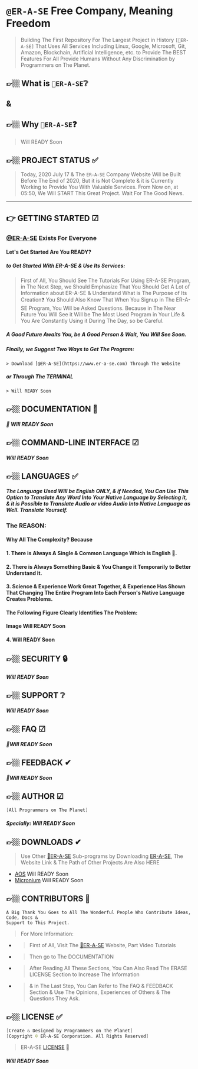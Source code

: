 # `@ER-A-SE` Free Company, Meaning Freedom
> Building The First Repository For The Largest Project in History `[👑ER-A-SE]` That Uses All Services Including Linux, Google, Microsoft, Git, Amazon, Blockchain, Artificial Intelligence, etc. to Provide The BEST Features For All Provide Humans Without Any Discrimination by Programmers on The Planet.

## 👉🏼 What is `👑ER-A-SE`❔
## &
## 👉🏼 Why     `👑ER-A-SE`❓
>  Will READY Soon

<!-- PROJECT STATUS -->
## 👉🏼 PROJECT STATUS ✅
> Today, 2020 July 17 & The `ER-A-SE` Company Website Will be Built Before The End of 2020, But it is Not Complete & it is Currently Working to Provide You With Valuable Services. From Now on, at 05:50, We Will START This Great Project. Wait For The Good News.

---------------------------------------------------------------------------------------------------------------------------------------------------------------

<!-- GETTING STARTED -->
##  👉 GETTING STARTED ☑
### [@ER-A-SE](https://www.er-a-se.com) Exists For Everyone
#### Let's Get Started Are You READY?
##### to Get Started With ER-A-SE & Use Its Services:
  > First of All, You Should See The Tutorials For Using ER-A-SE Program,
  in The Next Step, we Should Emphasize That You Should Get A Lot of Information about ER-A-SE
  & Understand What is The Purpose of Its Creation❓
  > You Should Also Know That When You Signup in The ER-A-SE Program,
  You Will be Asked Questions.
  Because in The Near Future You Will See it Will be The Most Used Program in Your Life
  & You Are Constantly Using it During The Day, so be Careful.
##### A Good Future Awaits You, be A Good Person & Wait, You Will See Soon.
##### Finally, we Suggest Two Ways to Get The Program:
    > Download [@ER-A-SE](https://www.er-a-se.com) Through The Website
##### or Through The TERMINAL
    > Will READY Soon

<!-- DOCS -->
## 👉🏼 DOCUMENTATION 📘
##### 🧾 Will READY Soon






<!-- COMMAND-LINE INTERFACE -->
## 👉🏼 COMMAND-LINE INTERFACE ☑
##### Will READY Soon








<!-- LANGUAGES -->
## 👉🏼 LANGUAGES ✅
##### The Language Used Will be English ONLY, & if Needed, You Can Use This Option to Translate Any Word Into Your Native Language by Selecting it, & it is Possible to Translate Audio or video Audio Into Native Language as Well. Translate Yourself.
### The REASON:
#### Why All The Complexity? Because
#### 1. There is Always A Single & Common Language Which is English 💜.
#### 2. There is Always Something Basic & You Change it Temporarily to Better Understand it.
#### 3. Science & Experience Work Great Together, & Experience Has Shown That Changing The Entire Program Into Each Person's Native Language Creates Problems.
#### The Following Figure Clearly Identifies The Problem:
#### Image Will READY Soon
#### 4. Will READY Soon





<!-- SECURITY -->
## 👉🏼 SECURITY 🔒
##### Will READY Soon






<!-- SUPPORT -->
## 👉🏼 SUPPORT ❔
##### Will READY Soon






<!-- FAQ -->
## 👉🏼 FAQ ☑
##### 📌Will READY Soon




<!-- FEEDBACK -->
## 👉🏼 FEEDBACK ✔
##### 📌Will READY Soon






<!-- AUTHOR -->
## 👉🏼 AUTHOR ☑
```powershell
[All Programmers on The Planet]
```
##### Specially: Will READY Soon




<!-- DOWNLOADS -->
## 👉🏼 DOWNLOADS ✔
> Use Other [👑ER-A-SE](https://www.er-a-se.com) Sub-programs by Downloading [ER-A-SE](https://www.er-a-se.com), The Website Link & The Path of Other Projects Are Also HERE
* [AOS](https://www.aos.com)  Will READY Soon
* [Micronium](https://www.micronium.com)  Will READY Soon




<!-- CONTRIBUTORS -->
## 👉🏼 CONTRIBUTORS 💜
```
A Big Thank You Goes to All The Wonderful People Who Contribute Ideas, Code, Docs &
Support to This Project.
```

<!-- MORE INFORMATION -->
> For More Information:
  * > First of All, Visit The [👑ER-A-SE](https://www.er-a-se.com) Website, Part Video Tutorials
  * > Then go to The DOCUMENTATION
  * > After Reading All These Sections, You Can Also Read The ERASE LICENSE Section to Increase The Information
  * > & in The Last Step, You Can Refer to The FAQ & FEEDBACK Section & Use The Opinions, Experiences of Others & The Questions They Ask.

<!-- LICENSE -->
## 👉🏼 LICENSE ✅
```powershell
[Create & Designed by Programmers on The Planet]
[Copyright © ER-A-SE Corporation. All Rights Reserved]
```
> ER-A-SE [LICENSE](https://www.github.com/ali80official/ERASE/blob/master/LICENSE) 💜
##### Will READY Soon
